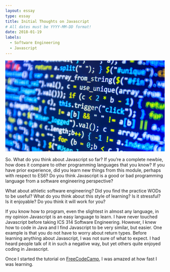 ```yaml
---
layout: essay
type: essay
title: Initial Thoughts on Javascript
# All dates must be YYYY-MM-DD format!
date: 2018-01-19
labels:
  - Software Engineering
  - Javascript
---
```


<img class="ui medium left floated image" src="../images/Software.jpg">

So. What do you think about Javascript so far? If you’re a complete newbie, how does it compare to other programming languages that you know? If you have prior experience, did you learn new things from this module, perhaps with respect to ES6? Do you think Javascript is a good or bad programming language from a software engineering perspective?

What about athletic software engineering? Did you find the practice WODs to be useful? What do you think about this style of learning? Is it stressful? Is it enjoyable? Do you think it will work for you?

If you know how to program, even the slightest in almost any language, in my opinion Javascript is an easy language to learn.  I have never touched Javascript before taking ICS 314 Software Engineering.  However, I knew how to code in Java and I find Javascript to be very similar, but easier.  One example is that you do not have to worry about return types.  Before learning anything about Javascript, I was not sure of what to expect.  I had heard people talk of it in such a negative way, but yet others quite enjoyed coding in Javascript.  

Once I started the tutorial on <a href="https://www.freecodecamp.org">FreeCodeCamp</a>, I was amazed at how fast I was learning.  
